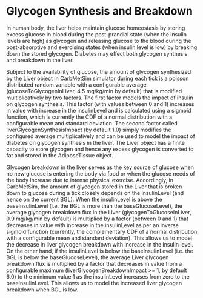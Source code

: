 # Glycogen Synthesis and Breakdown

In human body, the liver helps maintain glucose homeostasis by storing excess glucose in blood during the post-prandial state (when the insulin levels are high) as glycogen and releasing glucose to the blood during the post-absorptive and exercising states (when insulin level is low) by breaking down the stored glycogen. Diabetes may effect both glycogen synthesis and breakdown in the liver.

Subject to the availability of glucose, the amount of glycogen synthesized by the Liver object in CarbMetSim simulator during each tick is a poisson distributed random variable with a configurable average (glucoseToGlycogenInLiver, 4.5 mg/kg/min by default) that is modified multiplicatively by two factors. The first factor models the impact of insulin on glycogen synthesis. This factor (with values between 0 and 1) increases in value with increase in the insulinLevel and is calculated using a sigmoid function, which is currently the CDF of a normal distribution with a configurable mean and standard deviation. The second factor called liverGlycogenSynthesisImpact (by default 1.0) simply modifies the configured average multiplicatively and can be used to model the impact of diabetes on glycogen synthesis in the liver. The Liver object has a finite capacity to store glycogen and hence any excess glycogen is converted to fat and stored in the AdiposeTissue object.

Glycogen breakdown in the liver serves as the key source of glucose when no new glucose is entering the body via food or when the glucose needs of the body increase due to intense physical exercise. Accordingly, in CarbMetSim, the amount of glycogen stored in the Liver that is broken down to glucose during a tick closely depends on the insulinLevel (and hence on the current BGL). When the insulinLevel is above the baseInsulinLevel (i.e. the BGL is more than the baseGlucoseLevel), the average glycogen breakdown flux in the Liver (glycogenToGlucoseInLiver, 0.9 mg/kg/min by default) is multiplied by a factor (between 0 and 1) that decreases in value with increase in the insulinLevel as per an inverse sigmoid function (currently, the complementary CDF of a normal distribution with a configurable mean and standard deviation). This allows us to model the decrease in liver glycogen breakdown with increase in the insulin level. On the other hand, if the insulinLevel is below the baseInsulinLevel (i.e. the BGL is below the baseGlucoseLevel), the average Liver glycogen breakdown flux is multiplied by a factor that decreases in value from a configurable maximum (liverGlycogenBreakdownImpact >= 1, by default 6.0) to the minimum value 1 as the insulinLevel increases from zero to the baseInsulinLevel. This allows us to model the increased liver glycogen breakdown when BGL is low.